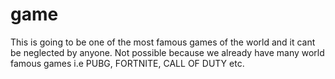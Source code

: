 # game
This is going to be one of the most famous games of the world and it cant be neglected by anyone.
Not possible because we already have many world famous games i.e PUBG, FORTNITE, CALL OF DUTY etc.
